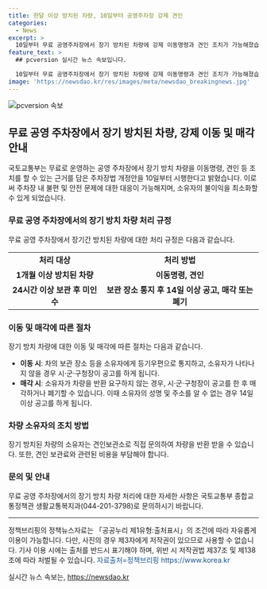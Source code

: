 ```yaml
---
title: 한달 이상 방치된 차량, 10일부터 공영주차장 강제 견인
categories:
  - News
excerpt: >
  10일부터 무료 공영주차장에서 장기 방치된 차량에 강제 이동명령과 견인 조치가 가능해졌습니다. 국토부는 공영주차장법을 개정하여 1개월 이상 방치된 차량에 대한 처리를 강화했는데, 이로써 주차공간 부족과 미관 저해 등에 대한 대책이 마련될 것으로 보입니다. 또한, 차주에게는 이러한 변경 사항에 대한 인지와 반응을 촉구하는 과정이 이뤄질 것으로 예상됩니다. (요약 길이: 203자)
feature_text: >
  ## pcversion 실시간 뉴스 속보입니다.

  10일부터 무료 공영주차장에서 장기 방치된 차량에 강제 이동명령과 견인 조치가 가능해졌습니다. 국토부는 공영주차장법을 개정하여 1개월 이상 방치된 차량에 대한 처리를 강화했는데, 이로써 주차공간 부족과 미관 저해 등에 대한 대책이 마련될 것으로 보입니다. 또한, 차주에게는 이러한 변경 사항에 대한 인지와 반응을 촉구하는 과정이 이뤄질 것으로 예상됩니다. (요약 길이: 203자)
image: 'https://newsdao.kr/res/images/meta/newsdao_breakingnews.jpg'
---
```


<p><img src="https://newsdao.kr/res/images/meta/newsdao_breakingnews.jpg" alt="pcversion 속보" /></p>

<h2 data-ke-size="size26">무료 공영 주차장에서 장기 방치된 차량, 강제 이동 및 매각 안내</h2>

<p data-ke-size="size16">국토교통부는 무료로 운영하는 공영 주차장에서 장기 방치 차량을 이동명령, 견인 등 조치를 할 수 있는 근거를 담은 주차장법 개정안을 10일부터 시행한다고 밝혔습니다. 이로써 주차장 내 불편 및 안전 문제에 대한 대응이 가능해지며, 소유자의 불이익을 최소화할 수 있게 되었습니다.</p>

<h3>무료 공영 주차장에서의 장기 방치 차량 처리 규정</h3>

<p data-ke-size="size16">무료 공영 주차장에서 장기간 방치된 차량에 대한 처리 규정은 다음과 같습니다.</p>

<table>
    <tr>
        <td style="text-align: center; height: 17px;"><b>처리 대상</b></td>
        <td style="text-align: center; height: 17px;"><b>처리 방법</b></td>
    </tr>
    <tr>
        <td style="text-align: center; height: 17px;"><b>1개월 이상 방치된 차량</b></td>
        <td style="text-align: center; height: 17px;"><b>이동명령, 견인</b></td>
    </tr>
    <tr>
        <td style="text-align: center; height: 17px;"><b>24시간 이상 보관 후 미인수</b></td>
        <td style="text-align: center; height: 17px;"><b>보관 장소 통지 후 14일 이상 공고, 매각 또는 폐기</b></td>
    </tr>
</table>

<h3>이동 및 매각에 따른 절차</h3>

<p data-ke-size="size16">장기 방치 차량에 대한 이동 및 매각에 따른 절차는 다음과 같습니다.</p>

<ul>
    <li><b>이동 시</b>: 차의 보관 장소 등을 소유자에게 등기우편으로 통지하고, 소유자가 나타나지 않을 경우 시·군·구청장이 공고를 하게 됩니다.</li>
    <li><b>매각 시</b>: 소유자가 차량을 반환 요구하지 않는 경우, 시·군·구청장이 공고를 한 후 매각하거나 폐기할 수 있습니다. 이때 소유자의 성명 및 주소를 알 수 없는 경우 14일 이상 공고를 하게 됩니다.</li>
</ul>

<h3>차량 소유자의 조치 방법</h3>

<p data-ke-size="size16">장기 방치된 차량의 소유자는 견인보관소로 직접 문의하여 차량을 반환 받을 수 있습니다. 또한, 견인 보관료와 관련된 비용을 부담해야 합니다.</p>

<h3>문의 및 안내</h3>

<p data-ke-size="size16">무료 공영 주차장에서의 장기 방치 차량 처리에 대한 자세한 사항은 국토교통부 종합교통정책관 생활교통복지과(044-201-3798)로 문의하시기 바랍니다.</p>

<hr>

<p data-ke-size="size16">정책브리핑의 정책뉴스자료는 「공공누리 제1유형:출처표시」의 조건에 따라 자유롭게 이용이 가능합니다. 다만, 사진의 경우 제3자에게 저작권이 있으므로 사용할 수 없습니다. 기사 이용 시에는 출처를 반드시 표기해야 하며, 위반 시 저작권법 제37조 및 제138조에 따라 처벌될 수 있습니다. <span style="color: #1a5490;">자료출처=정책브리핑 https://www.korea.kr</span></p>
실시간 뉴스 속보는, <a href="https://newsdao.kr" rel="dofollow">https://newsdao.kr</a>


